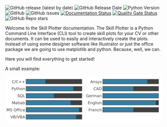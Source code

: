 ![GitHub release (latest by date)](https://img.shields.io/github/v/release/AndreWohnsland/skillplotter)
![GitHub Release Date](https://img.shields.io/github/release-date/AndreWohnsland/skillplotter)
![Python Version](https://img.shields.io/badge/python-%3E%3D%203.9-blue)
![GitHub](https://img.shields.io/github/license/AndreWohnsland/skillplotter)
![GitHub issues](https://img.shields.io/github/issues-raw/AndreWohnsland/skillplotter)
[![Documentation Status](https://readthedocs.org/projects/skillplotter/badge/?version=latest)](https://skillplotter.readthedocs.io)
[![Quality Gate Status](https://sonarcloud.io/api/project_badges/measure?project=AndreWohnsland_skillplotter&metric=alert_status)](https://sonarcloud.io/summary/new_code?id=AndreWohnsland_skillplotter)
![GitHub Repo stars](https://img.shields.io/github/stars/AndreWohnsland/skillplotter?style=social)

Welcome to the Skill Plotter documentation.
The Skill Plotter is a Python Command Line Interface (CLI) tool to create skill plots for your CV or other documents.
It can be used to easily and interactively create the plots.
Instead of using some designer software like Illustrator or just the office package we are going to use matplotlib and python.
Because, well, we can.

Here you will find everything to get started!

A small example:

![skillist](skills_example.png "your skillist")